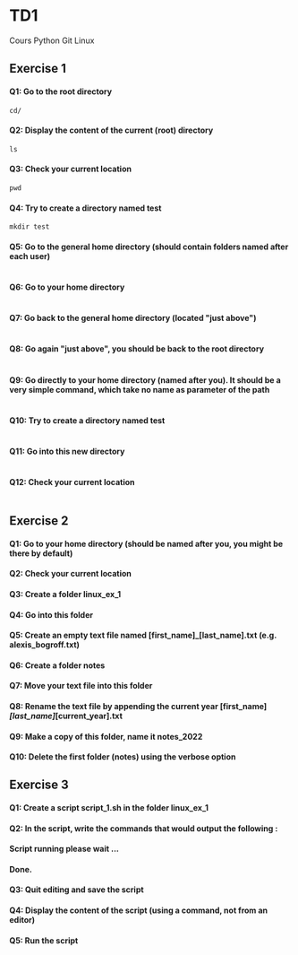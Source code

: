 # TD1

Cours Python Git Linux

## Exercise 1

#### Q1: Go to the root directory
```
cd/
```
#### Q2: Display the content of the current (root) directory
```
ls
```
#### Q3: Check your current location
```
pwd
```
#### Q4: Try to create a directory named test
```
mkdir test
```
#### Q5: Go to the general home directory (should contain folders named after each user)
```

```
#### Q6: Go to your home directory
```

```
#### Q7: Go back to the general home directory (located "just above")
```

```
#### Q8: Go again "just above", you should be back to the root directory
```

```
#### Q9: Go directly to your home directory (named after you). It should be a very simple command, which take no name as parameter of the path
```

```
#### Q10: Try to create a directory named test
```

```
#### Q11: Go into this new directory
```

```
#### Q12: Check your current location
```

```
## Exercise 2

#### Q1: Go to your home directory (should be named after you, you might be there by default)

#### Q2: Check your current location

#### Q3: Create a folder linux_ex_1

#### Q4: Go into this folder

#### Q5: Create an empty text file named [first_name]_[last_name].txt (e.g. alexis_bogroff.txt)

#### Q6: Create a folder notes

#### Q7: Move your text file into this folder

#### Q8: Rename the text file by appending the current year [first_name]_[last_name]_[current_year].txt

#### Q9: Make a copy of this folder, name it notes_2022

#### Q10: Delete the first folder (notes) using the verbose option

## Exercise 3

#### Q1: Create a script script_1.sh in the folder linux_ex_1

#### Q2: In the script, write the commands that would output the following :
#### Script running please wait ...
#### Done.

#### Q3: Quit editing and save the script

#### Q4: Display the content of the script (using a command, not from an editor)

#### Q5: Run the script
